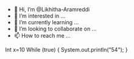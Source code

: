 - 👋 Hi, I’m @Likhitha-Aramreddi
- 👀 I’m interested in ...
- 🌱 I’m currently learning ...
- 💞️ I’m looking to collaborate on ...
- 📫 How to reach me ...

<!---
Likhitha-Aramreddi/Likhitha-Aramreddi is a ✨ special ✨ repository because its `README.md` (this file) appears on your GitHub profile.
You can click the Preview link to take a look at your changes.
--->
Int x=10
While (true) 
{
System.out.println("54");
}
